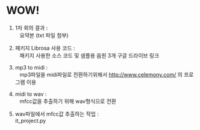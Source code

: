 # WOW!

1. 1차 회의 결과 : \
    요약본 (txt 파일 첨부)

2. 패키지 Librosa 사용 코드 : \
    패키지 사용한 소스 코드 및 샘플용 음원 3개 구글 드라이브 링크

3. mp3 to midi : \
    mp3파일을 midi파일로 전환하기위해서 http://www.celemony.com/ 의 프로그램 이용

4. midi to wav : \
    mfcc값을 추출하기 위해 wav형식으로 전환

5. wav파일에서 mfcc값 추출하는 작업 : \
    it_project.py 
